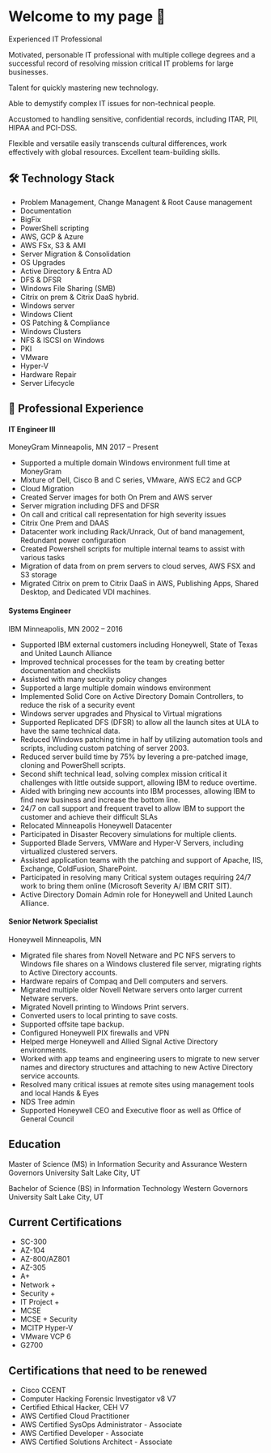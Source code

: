 # Welcome to my page 👋
Experienced IT Professional

Motivated, personable IT professional with multiple college degrees and a successful record of resolving mission critical IT problems for large businesses.

Talent for quickly mastering new technology.

Able to demystify complex IT issues for non-technical people. 

Accustomed to handling sensitive, confidential records, including ITAR, PII, HIPAA and PCI-DSS. 

Flexible and versatile easily transcends cultural differences, work effectively with global resources. Excellent team-building skills.

## 🛠 Technology Stack

* Problem Management, Change Managent & Root Cause management
* Documentation
* BigFix
* PowerShell scripting
* AWS, GCP & Azure
* AWS FSx, S3 & AMI
* Server Migration & Consolidation
* OS Upgrades
* Active Directory & Entra AD
* DFS & DFSR
* Windows File Sharing (SMB)
* Citrix on prem & Citrix DaaS hybrid. 
* Windows server
* Windows Client
* OS Patching & Compliance
* Windows Clusters
* NFS & ISCSI on Windows
* PKI
* VMware
* Hyper-V
* Hardware Repair
* Server Lifecycle

## 🔭 Professional Experience

#### IT Engineer III

MoneyGram Minneapolis, MN
2017 – Present
*	Supported a multiple domain Windows environment full time at MoneyGram
*	Mixture of Dell, Cisco B and C series, VMware, AWS EC2 and GCP
*	Cloud Migration
*	Created Server images for both On Prem and AWS server
*	Server migration including DFS and DFSR
*	On call and critical call representation for high severity issues
*	Citrix One Prem and DAAS
*	Datacenter work including Rack/Unrack, Out of band management, Redundant power configuration
*	Created Powershell scripts for multiple internal teams to assist with various tasks
*	Migration of data from on prem servers to cloud serves, AWS FSX and S3 storage
*	Migrated Citrix on prem to Citrix DaaS in AWS, Publishing Apps, Shared Desktop, and Dedicated VDI machines.


#### Systems Engineer

IBM Minneapolis, MN
2002 – 2016
*	Supported IBM external customers including Honeywell, State of Texas and United Launch Alliance
*	Improved technical processes for the team by creating better documentation and checklists
*	Assisted with many security policy changes
*	Supported a large multiple domain windows environment
*	Implemented Solid Core on Active Directory Domain Controllers, to reduce the risk of a security event
*	Windows server upgrades and Physical to Virtual migrations 
*	Supported Replicated DFS (DFSR) to allow all the launch sites at ULA to have the same technical data.
*	Reduced Windows patching time in half by utilizing automation tools and scripts, including custom patching of server 2003.
*	Reduced server build time by 75% by levering a pre-patched image, cloning and PowerShell scripts.
*	Second shift technical lead, solving complex mission critical it challenges with little outside support, allowing IBM to reduce overtime.
*	Aided with bringing new accounts into IBM processes, allowing IBM to find new business and increase the bottom line.
*	24/7 on call support and frequent travel to allow IBM to support the customer and achieve their difficult SLAs  
*	Relocated Minneapolis Honeywell Datacenter
*	Participated in Disaster Recovery simulations for multiple clients.
*	Supported Blade Servers, VMWare and Hyper-V Servers, including virtualized clustered servers.
*	Assisted application teams with the patching and support of Apache, IIS, Exchange, ColdFusion, SharePoint.
*	Participated in resolving many Critical system outages requiring 24/7 work to bring them online (Microsoft Severity A/ IBM CRIT SIT).
*	Active Directory Domain Admin role for Honeywell and United Launch Alliance.

#### Senior Network Specialist

Honeywell Minneapolis, MN
*	Migrated file shares from Novell Netware and PC NFS servers to Windows file shares on a Windows clustered file server, migrating rights to Active Directory accounts.
*	Hardware repairs of Compaq and Dell computers and servers.
*	Migrated multiple older Novell Netware servers onto larger current Netware servers. 
*	Migrated Novell printing to Windows Print servers.
*	Converted users to local printing to save costs.
*	Supported offsite tape backup.
*	Configured Honeywell PIX firewalls and VPN
*	Helped merge Honeywell and Allied Signal Active Directory environments.
*	Worked with app teams and engineering users to migrate to new server names and directory structures and attaching to new Active Directory service accounts.
*	Resolved many critical issues at remote sites using management tools and local Hands & Eyes
*	NDS Tree admin
*	Supported Honeywell CEO and Executive floor as well as Office of General Council
  
## Education

Master of Science (MS) in Information Security and Assurance
Western Governors University Salt Lake City, UT

Bachelor of Science (BS) in Information Technology
Western Governors University Salt Lake City, UT

## Current Certifications
* SC-300
* AZ-104
* AZ-800/AZ801
* AZ-305
* A+
* Network +
* Security +
* IT Project +
* MCSE
* MCSE + Security
* MCITP Hyper-V
* VMware VCP 6
* G2700

## Certifications that need to be renewed
* Cisco CCENT
* Computer Hacking Forensic Investigator v8 V7
* Certified Ethical Hacker, CEH V7
* AWS Certified Cloud Practitioner
* AWS Certified SysOps Administrator - Associate
* AWS Certified Developer - Associate
* AWS Certified Solutions Architect - Associate
